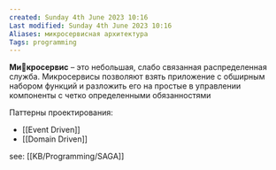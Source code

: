 ```yaml
---
created: Sunday 4th June 2023 10:16
Last modified: Sunday 4th June 2023 10:16
Aliases: микросервисная архитектура
Tags: programming
---
```


**Микросервис** – это небольшая, слабо связанная распределенная служба. Микросервисы позволяют взять приложение с обширным набором функций и разложить его на простые в управлении компоненты с четко определенными обязанностями

Паттерны проектирования:
- [[Event Driven]]
- [[Domain Driven]]


see: [[KB/Programming/SAGA]] 